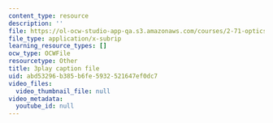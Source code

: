 ```yaml
---
content_type: resource
description: ''
file: https://ol-ocw-studio-app-qa.s3.amazonaws.com/courses/2-71-optics-spring-2009/abd53296b385b6fe5932521647ef0dc7_933cBlGFDcs.srt
file_type: application/x-subrip
learning_resource_types: []
ocw_type: OCWFile
resourcetype: Other
title: 3play caption file
uid: abd53296-b385-b6fe-5932-521647ef0dc7
video_files:
  video_thumbnail_file: null
video_metadata:
  youtube_id: null
---
```

